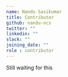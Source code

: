 ```yaml
---
name: Nandu Sasikumar
title: Contributor
github: nandu-ncs
twitter: ""
linkedin: ""
slack: ""
joining_date: ""
role : contributor
---
```


Still waiting for this

